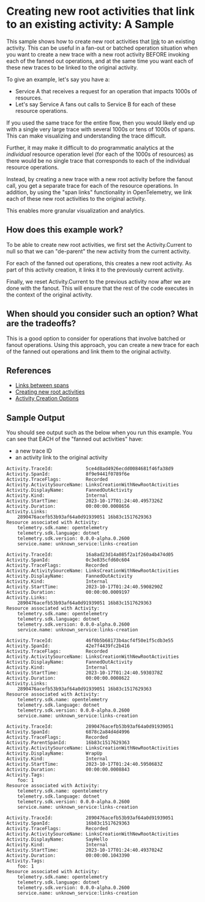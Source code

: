 # Creating new root activities that link to an existing activity: A Sample

This sample shows how to create new root activities that
[link](https://github.com/open-telemetry/opentelemetry-specification/blob/main/specification/overview.md#links-between-spans)
to an existing activity. This can be useful in a fan-out or batched operation
situation when you want to create a new trace with a new root activity
BEFORE invoking each of the fanned out operations, and at the same time
you want each of these new traces to be linked to the original activity.

To give an example, let's say you have a:
- Service A that receives a request for an operation that impacts 1000s of
resources.
- Let's say Service A fans out calls to Service B for each of these resource
operations.

If you used the same trace for the entire flow, then you would likely end up
with a single very large trace with several 1000s or tens of 1000s of spans.
This can make visualizing and understanding the trace difficult.

Further, it may make it difficult to do programmatic analytics at the
*individual* resource operation level (for each of the 1000s of resources)
as there would be no single trace that corresponds to each of the individual
resource operations.

Instead, by creating a new trace with a new root activity before the fanout
call, you get a separate trace for each of the resource operations. In
addition, by using the "span links" functionality in OpenTelemetry, we link
each of these new root activities to the original activity.

This enables more granular visualization and analytics.

## How does this example work?

To be able to create new root activities, we first set the Activity.Current
to null so that we can "de-parent" the new activity from the current activity.

For each of the fanned out operations, this creates a new root activity. As
part of this activity creation, it links it to the previously current activity.

Finally, we reset Activity.Current to the previous activity now after we are
done with the fanout. This will ensure that the rest of the code executes
in the context of the original activity.

## When should you consider such an option?  What are the tradeoffs?

This is a good option to consider for operations that involve batched or
fanout operations. Using this approach, you can create a new trace for each
of the fanned out operations and link them to the original activity.

## References

- [Links between spans](https://github.com/open-telemetry/opentelemetry-specification/blob/main/specification/overview.md#links-between-spans)
- [Creating new root activities](https://opentelemetry.io/docs/instrumentation/net/manual/#creating-new-root-activities)
- [Activity Creation Options](https://github.com/open-telemetry/opentelemetry-dotnet/tree/main/src/OpenTelemetry.Api#activity-creation-options)

## Sample Output

You should see output such as the below when you run this example. You can see
that EACH of the "fanned out activities" have:

- a new trace ID
- an activity link to the original activity

```text
Activity.TraceId:            5ce4d8ad4926ecdd0084681f46fa38d9
Activity.SpanId:             8f9e9441f0789f6e
Activity.TraceFlags:         Recorded
Activity.ActivitySourceName: LinksCreationWithNewRootActivities
Activity.DisplayName:        FannedOutActivity
Activity.Kind:               Internal
Activity.StartTime:          2023-10-17T01:24:40.4957326Z
Activity.Duration:           00:00:00.0008656
Activity.Links:
    2890476acefb53b93af64a0d91939051 16b83c1517629363
Resource associated with Activity:
    telemetry.sdk.name: opentelemetry
    telemetry.sdk.language: dotnet
    telemetry.sdk.version: 0.0.0-alpha.0.2600
    service.name: unknown_service:links-creation

Activity.TraceId:            16a8ad23d14a085f2a1f260a4b474d05
Activity.SpanId:             0c3e835cfd60c604
Activity.TraceFlags:         Recorded
Activity.ActivitySourceName: LinksCreationWithNewRootActivities
Activity.DisplayName:        FannedOutActivity
Activity.Kind:               Internal
Activity.StartTime:          2023-10-17T01:24:40.5908290Z
Activity.Duration:           00:00:00.0009197
Activity.Links:
    2890476acefb53b93af64a0d91939051 16b83c1517629363
Resource associated with Activity:
    telemetry.sdk.name: opentelemetry
    telemetry.sdk.language: dotnet
    telemetry.sdk.version: 0.0.0-alpha.0.2600
    service.name: unknown_service:links-creation

Activity.TraceId:            46f0b5b68173b4acf4f50e1f5cdb3e55
Activity.SpanId:             42e7f4439fc2b416
Activity.TraceFlags:         Recorded
Activity.ActivitySourceName: LinksCreationWithNewRootActivities
Activity.DisplayName:        FannedOutActivity
Activity.Kind:               Internal
Activity.StartTime:          2023-10-17T01:24:40.5930378Z
Activity.Duration:           00:00:00.0008622
Activity.Links:
    2890476acefb53b93af64a0d91939051 16b83c1517629363
Resource associated with Activity:
    telemetry.sdk.name: opentelemetry
    telemetry.sdk.language: dotnet
    telemetry.sdk.version: 0.0.0-alpha.0.2600
    service.name: unknown_service:links-creation

Activity.TraceId:            2890476acefb53b93af64a0d91939051
Activity.SpanId:             6878c2a84d4d4996
Activity.TraceFlags:         Recorded
Activity.ParentSpanId:       16b83c1517629363
Activity.ActivitySourceName: LinksCreationWithNewRootActivities
Activity.DisplayName:        WrapUp
Activity.Kind:               Internal
Activity.StartTime:          2023-10-17T01:24:40.5950683Z
Activity.Duration:           00:00:00.0008843
Activity.Tags:
    foo: 1
Resource associated with Activity:
    telemetry.sdk.name: opentelemetry
    telemetry.sdk.language: dotnet
    telemetry.sdk.version: 0.0.0-alpha.0.2600
    service.name: unknown_service:links-creation

Activity.TraceId:            2890476acefb53b93af64a0d91939051
Activity.SpanId:             16b83c1517629363
Activity.TraceFlags:         Recorded
Activity.ActivitySourceName: LinksCreationWithNewRootActivities
Activity.DisplayName:        SayHello
Activity.Kind:               Internal
Activity.StartTime:          2023-10-17T01:24:40.4937024Z
Activity.Duration:           00:00:00.1043390
Activity.Tags:
    foo: 1
Resource associated with Activity:
    telemetry.sdk.name: opentelemetry
    telemetry.sdk.language: dotnet
    telemetry.sdk.version: 0.0.0-alpha.0.2600
    service.name: unknown_service:links-creation
```
